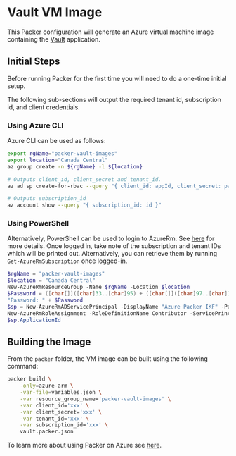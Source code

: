 # Vault VM Image

This Packer configuration will generate an Azure virtual machine image containing the [Vault](https://www.hashicorp.com/products/vault) application.

## Initial Steps

Before running Packer for the first time you will need to do a one-time initial setup.

The following sub-sections will output the required tenant id, subscription id, and client credentials.

### Using Azure CLI

Azure CLI can be used as follows:

```bash
export rgName="packer-vault-images"
export location="Canada Central"
az group create -n ${rgName} -l ${location}

# Outputs client_id, client_secret and tenant_id.
az ad sp create-for-rbac --query "{ client_id: appId, client_secret: password, tenant_id: tenant }" --role Contributor

# Outputs subscription_id
az account show --query "{ subscription_id: id }"
```

### Using PowerShell

Alternatively, PowerShell can be used to login to AzureRm. See [here](https://docs.microsoft.com/en-us/powershell/azure/authenticate-azureps) for more details. Once logged in, take note of the subscription and tenant IDs which will be printed out. Alternatively, you can retrieve them by running `Get-AzureRmSubscription` once logged-in.

```PowerShell
$rgName = "packer-vault-images"
$location = "Canada Central"
New-AzureRmResourceGroup -Name $rgName -Location $location
$Password = ([char[]]([char]33..[char]95) + ([char[]]([char]97..[char]126)) + 0..9 | sort {Get-Random})[0..8] -join ''
"Password: " + $Password
$sp = New-AzureRmADServicePrincipal -DisplayName "Azure Packer IKF" -Password $Password
New-AzureRmRoleAssignment -RoleDefinitionName Contributor -ServicePrincipalName $sp.ApplicationId
$sp.ApplicationId
```

## Building the Image

From the `packer` folder, the VM image can be built using the following command:

```bash
packer build \
    -only=azure-arm \
    -var-file=variables.json \
    -var resource_group_name='packer-vault-images' \
    -var client_id='xxx' \
    -var client_secret='xxx' \
    -var tenant_id='xxx' \
    -var subscription_id='xxx' \
    vault.packer.json
```

To learn more about using Packer on Azure see [here](https://docs.microsoft.com/en-us/azure/virtual-machines/windows/build-image-with-packer).
